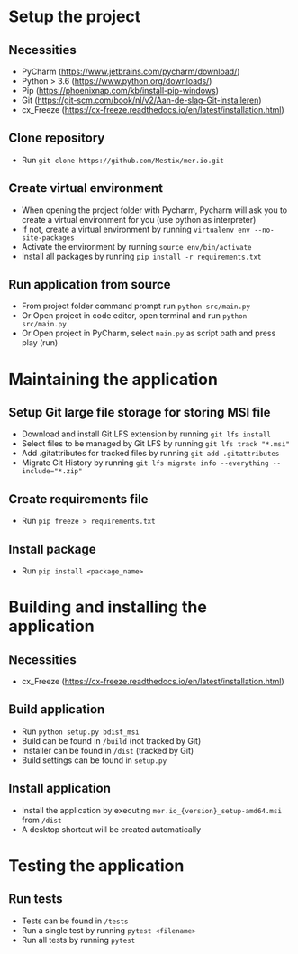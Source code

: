 # Setup the project
## Necessities
- PyCharm (https://www.jetbrains.com/pycharm/download/)
- Python > 3.6 (https://www.python.org/downloads/)
- Pip (https://phoenixnap.com/kb/install-pip-windows)
- Git (https://git-scm.com/book/nl/v2/Aan-de-slag-Git-installeren)
- cx_Freeze (https://cx-freeze.readthedocs.io/en/latest/installation.html)

## Clone repository
- Run ```git clone https://github.com/Mestix/mer.io.git```

## Create virtual environment
- When opening the project folder with Pycharm, Pycharm will ask you to create a virtual environment for you (use python as interpreter)
- If not, create a virtual environment by running ```virtualenv env --no-site-packages```
- Activate the environment by running ```source env/bin/activate```
- Install all packages by running ```pip install -r requirements.txt```

## Run application from source
- From project folder command prompt run ```python src/main.py```
- Or Open project in code editor, open terminal and run ```python src/main.py```
- Or Open project in PyCharm, select ```main.py``` as script path and press play (run)

# Maintaining the application
## Setup Git large file storage for storing MSI file
- Download and install Git LFS extension by running ```git lfs install```
- Select files to be managed by Git LFS by running ```git lfs track "*.msi"```
- Add .gitattributes for tracked files by running ```git add .gitattributes```
- Migrate Git History by running ```git lfs migrate info --everything --include="*.zip"```

## Create requirements file
- Run ```pip freeze > requirements.txt```

## Install package
- Run ```pip install <package_name>```

# Building and installing the application
## Necessities
- cx_Freeze (https://cx-freeze.readthedocs.io/en/latest/installation.html)

## Build application
- Run ```python setup.py bdist_msi```
- Build can be found in ```/build``` (not tracked by Git)
- Installer can be found in ```/dist``` (tracked by Git)
- Build settings can be found in ```setup.py```

## Install application
- Install the application by executing ```mer.io_{version}_setup-amd64.msi``` from ```/dist```
- A desktop shortcut will be created automatically

# Testing the application 
## Run tests
- Tests can be found in ```/tests```  
- Run a single test by running ```pytest <filename>```  
- Run all tests by running ```pytest```
